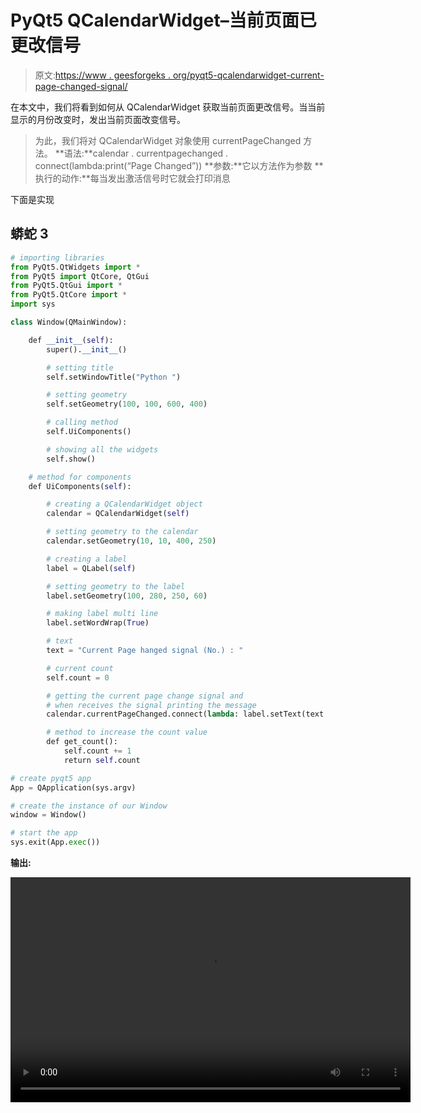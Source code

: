 # PyQt5 QCalendarWidget–当前页面已更改信号

> 原文:[https://www . geesforgeks . org/pyqt5-qcalendarwidget-current-page-changed-signal/](https://www.geeksforgeeks.org/pyqt5-qcalendarwidget-current-page-changed-signal/)

在本文中，我们将看到如何从 QCalendarWidget 获取当前页面更改信号。当当前显示的月份改变时，发出当前页面改变信号。

> 为此，我们将对 QCalendarWidget 对象使用 currentPageChanged 方法。
> **语法:**calendar . currentpagechanged . connect(lambda:print(“Page Changed”))
> **参数:**它以方法作为参数
> **执行的动作:**每当发出激活信号时它就会打印消息

下面是实现

## 蟒蛇 3

```py
# importing libraries
from PyQt5.QtWidgets import *
from PyQt5 import QtCore, QtGui
from PyQt5.QtGui import *
from PyQt5.QtCore import *
import sys

class Window(QMainWindow):

    def __init__(self):
        super().__init__()

        # setting title
        self.setWindowTitle("Python ")

        # setting geometry
        self.setGeometry(100, 100, 600, 400)

        # calling method
        self.UiComponents()

        # showing all the widgets
        self.show()

    # method for components
    def UiComponents(self):

        # creating a QCalendarWidget object
        calendar = QCalendarWidget(self)

        # setting geometry to the calendar
        calendar.setGeometry(10, 10, 400, 250)

        # creating a label
        label = QLabel(self)

        # setting geometry to the label
        label.setGeometry(100, 280, 250, 60)

        # making label multi line
        label.setWordWrap(True)

        # text
        text = "Current Page hanged signal (No.) : "

        # current count
        self.count = 0

        # getting the current page change signal and
        # when receives the signal printing the message
        calendar.currentPageChanged.connect(lambda: label.setText(text + str(get_count())))

        # method to increase the count value
        def get_count():
            self.count += 1
            return self.count

# create pyqt5 app
App = QApplication(sys.argv)

# create the instance of our Window
window = Window()

# start the app
sys.exit(App.exec())
```

**输出:**

<video class="wp-video-shortcode" id="video-421772-1" width="640" height="360" preload="metadata" controls=""><source type="video/mp4" src="https://media.geeksforgeeks.org/wp-content/uploads/20200531014810/Python-2020-05-31-01-47-43.mp4?_=1">[https://media.geeksforgeeks.org/wp-content/uploads/20200531014810/Python-2020-05-31-01-47-43.mp4](https://media.geeksforgeeks.org/wp-content/uploads/20200531014810/Python-2020-05-31-01-47-43.mp4)</video>